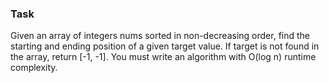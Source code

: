 ### Task
Given an array of integers nums sorted in non-decreasing order, 
find the starting and ending position of a given target value.
If target is not found in the array, return [-1, -1].
You must write an algorithm with O(log n) runtime complexity.
